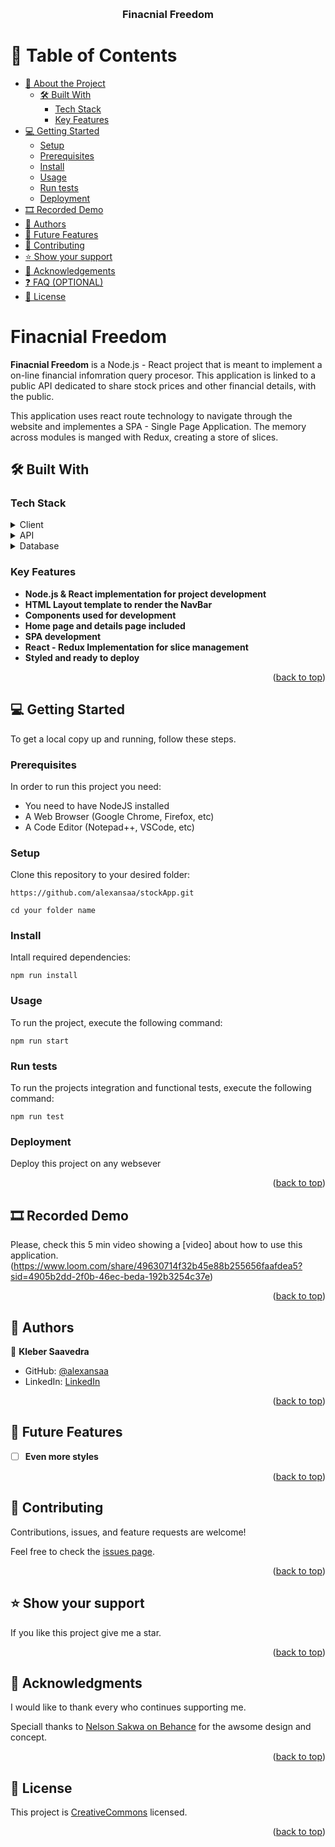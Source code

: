 <a name="readme-top"></a>

<div align="center">

  <br/>

  <h3><b>Finacnial Freedom</b></h3>

</div>

# 📗 Table of Contents

- [📖 About the Project](#about-project)
  - [🛠 Built With](#built-with)
    - [Tech Stack](#tech-stack)
    - [Key Features](#key-features)
- [💻 Getting Started](#getting-started)
  - [Setup](#setup)
  - [Prerequisites](#prerequisites)
  - [Install](#install)
  - [Usage](#usage)
  - [Run tests](#run-tests)
  - [Deployment](#deployment)
- [🎞 Recorded Demo](#demovideo)
- [👥 Authors](#authors)
- [🔭 Future Features](#future-features)
- [🤝 Contributing](#contributing)
- [⭐️ Show your support](#support)
- [🙏 Acknowledgements](#acknowledgements)
- [❓ FAQ (OPTIONAL)](#faq)
- [📝 License](#license)

# Finacnial Freedom <a name="about-project"></a>

**Finacnial Freedom** is a Node.js - React project that is meant to implement a on-line financial infomration query procesor. This application is linked to a public API dedicated to share stock prices and other financial details, with the public.

This application uses react route technology to navigate through the website and implementes a SPA - Single Page Application.
The memory across modules is manged with Redux, creating a store of slices.

## 🛠 Built With <a name="built-with"></a>

### Tech Stack <a name="tech-stack"></a>

<details>
  <summary>Client</summary>
  <ul>
    <li><a href="https://developer.mozilla.org/en-US/docs/Web/HTML">HTML</a></li>
    <li><a href="https://developer.mozilla.org/en-US/docs/Web/CSS">CSS</a></li>
    <li><a href="https://developer.mozilla.org/en-US/docs/Web/JavaScript">JavaScript</a></li>
    <li><a href="https://nodejs.org/es">Node.js</a></li>
    <li><a href="https://es.react.dev/">React</a></li>
    <li><a href="https://es.redux.js.org/">Redux</a></li>
  </ul>
</details>

<details>
  <summary>API</summary>
  <ul>
    <li><a href="https://financialmodelingprep.com/developer/docs/">Data provided by Financial Modeling Prep</a></li>
  </ul>
</details>

<details>
<summary>Database</summary>
  <ul>
    <li>N/A</li>
  </ul>
</details>

### Key Features <a name="key-features"></a>

- **Node.js & React implementation for project development**
- **HTML Layout template to render the NavBar**
- **Components used for development**
- **Home page and details page included**
- **SPA development**
- **React - Redux Implementation for slice management**
- **Styled and ready to deploy**

<p align="right">(<a href="#readme-top">back to top</a>)</p>

## 💻 Getting Started <a name="getting-started"></a>

To get a local copy up and running, follow these steps.

### Prerequisites

In order to run this project you need:

- You need to have NodeJS installed
- A Web Browser (Google Chrome, Firefox, etc)
- A Code Editor (Notepad++, VSCode, etc)

### Setup

Clone this repository to your desired folder:

```
https://github.com/alexansaa/stockApp.git

cd your folder name
```

### Install

Intall required dependencies:

```
npm run install
```

### Usage

To run the project, execute the following command:

```
npm run start
```

### Run tests

To run the projects integration and functional tests, execute the following command:

```
npm run test
```

### Deployment

Deploy this project on any websever

<p align="right">(<a href="#readme-top">back to top</a>)</p>

## 🎞 Recorded Demo <a name="demovideo"></a>

Please, check this 5 min video showing a [video] about how to use this application.(https://www.loom.com/share/49630714f32b45e88b255656faafdea5?sid=4905b2dd-2f0b-46ec-beda-192b3254c37e)

<p align="right">(<a href="#readme-top">back to top</a>)</p>

## 👥 Authors <a name="authors"></a>

👤 **Kleber Saavedra**

- GitHub: [@alexansaa](https://github.com/alexansaa)
- LinkedIn: [LinkedIn](https://www.linkedin.com/in/alexander-saavedra-2803b1b6/)

<p align="right">(<a href="#readme-top">back to top</a>)</p>

## 🔭 Future Features <a name="future-features"></a>

- [ ] **Even more styles**

<p align="right">(<a href="#readme-top">back to top</a>)</p>

## 🤝 Contributing <a name="contributing"></a>

Contributions, issues, and feature requests are welcome!

Feel free to check the [issues page](https://github.com/alexansaa/stockApp/issues).

<p align="right">(<a href="#readme-top">back to top</a>)</p>

## ⭐️ Show your support <a name="support"></a>

If you like this project give me a star.

<p align="right">(<a href="#readme-top">back to top</a>)</p>

## 🙏 Acknowledgments <a name="acknowledgements"></a>

I would like to thank every who continues supporting me.

Speciall thanks to <a href="https://www.behance.net/gallery/31579789/Ballhead-App-(Free-PSDs)">Nelson Sakwa on Behance</a>
for the awsome design and concept.

<p align="right">(<a href="#readme-top">back to top</a>)</p>

## 📝 License <a name="license"></a>

This project is [CreativeCommons](https://creativecommons.org/licenses/by-nc/4.0/) licensed.

<p align="right">(<a href="#readme-top">back to top</a>)</p>

